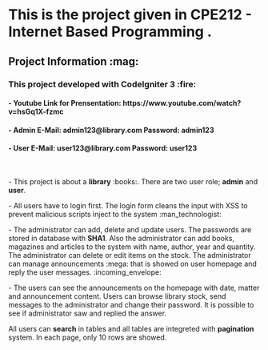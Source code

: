 <h1>This is the project given in CPE212 - Internet Based Programming .</h1>
<h2>Project Information :mag:</h2>
<h3>This project developed with <b>CodeIgniter 3</b> :fire:</h3> 
<h4> - Youtube Link for Prensentation: https://www.youtube.com/watch?v=hsGq1X-fzmc </h4>
<h4> - Admin E-Mail: admin123@library.com Password: admin123</h4>
<h4> - User E-Mail: user123@library.com Password: user123</h4>
<br>
<p> - This project is about a <b>library</b> :books:. There are two user role; <b>admin</b> and <b>user</b>. </p>
<p> - All users have to login first. The login form cleans the input with XSS to prevent malicious scripts inject to the system :man_technologist:</p> 
<p> - The administrator can add, delete and update users. The passwords are stored in database with <b>SHA1</b>. Also the administrator can add books, magazines and articles to the system with name, author, year and quantity. The administrator can delete or edit items on the stock. The administrator can manage announcements :mega: that is showed on user homepage and reply the user messages. :incoming_envelope: </p>
<p> - The users can see the announcements on the homepage with date, matter and announcement content. Users can browse library stock, send messages to the administrator and change their password. It is possible to see if administrator saw and replied the answer.</p>
<p>All users can <b>search</b> in tables and all tables are integreted with <b>pagination</b> system. In each page, only 10 rows are showed.
